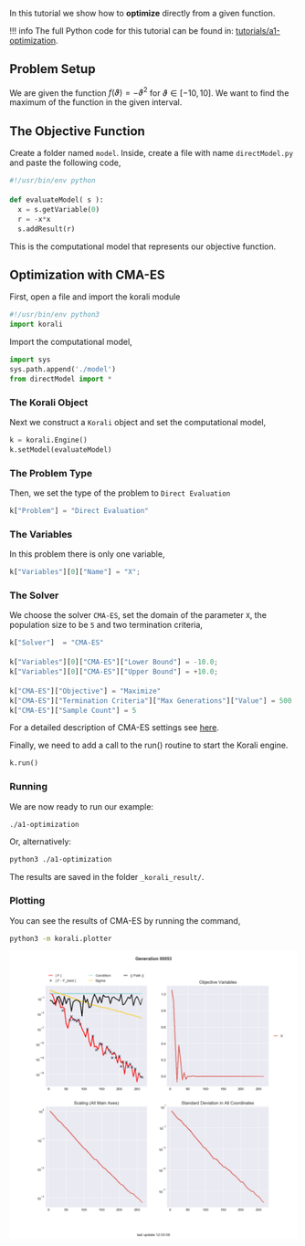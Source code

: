 In this tutorial we show how to **optimize** directly from a given function.

!!! info
	The full Python code for this tutorial can be found in:
	[tutorials/a1-optimization](https://github.com/cselab/skorali/blob/master/tutorials/a1-optimization).


## Problem Setup
We are given the function $f(\vartheta)=-\vartheta^2$ for $\vartheta\in[-10,10]$.
We want to find the maximum of the function in the given interval.




##  The Objective Function

Create a folder named `model`. Inside, create a file with name `directModel.py` and paste the following code,

```python
#!/usr/bin/env python

def evaluateModel( s ):
  x = s.getVariable(0)
  r = -x*x
  s.addResult(r)
```

This is the computational model that represents our objective function.


## Optimization with CMA-ES

First, open a file and import the korali module
```python
#!/usr/bin/env python3
import korali
```
Import the computational model,
```python
import sys
sys.path.append('./model')
from directModel import *
```



###  The Korali Object

Next we construct a `Korali` object and set the computational model,
```python
k = korali.Engine()
k.setModel(evaluateModel)
```




###  The Problem Type
Then, we set the type of the problem to `Direct Evaluation`
```python
k["Problem"] = "Direct Evaluation"
```

###  The Variables
In this problem there is only one variable,
```python
k["Variables"][0]["Name"] = "X";
```


###  The Solver
We choose the solver `CMA-ES`, set the domain of the parameter `X`, the population size to be `5` and two termination criteria,

```python
k["Solver"]  = "CMA-ES"

k["Variables"][0]["CMA-ES"]["Lower Bound"] = -10.0;
k["Variables"][0]["CMA-ES"]["Upper Bound"] = +10.0;

k["CMA-ES"]["Objective"] = "Maximize"
k["CMA-ES"]["Termination Criteria"]["Max Generations"]["Value"] = 500
k["CMA-ES"]["Sample Count"] = 5
```
For a detailed description of CMA-ES settings see [here](../../usage/solvers/optimizers/cmaes.md).

Finally, we need to add a call to the run() routine to start the Korali engine.

```python
k.run()
```

###  Running

We are now ready to run our example:

```bash
./a1-optimization
```

Or, alternatively:

```bash
python3 ./a1-optimization
```

The results are saved in the folder `_korali_result/`.


###  Plotting

You can see the results of CMA-ES by running the command,
```sh
python3 -m korali.plotter
```

![figure](direct-cma.png)
